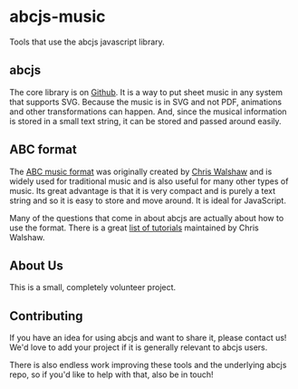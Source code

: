 # abcjs-music

Tools that use the abcjs javascript library.

## abcjs

The core library is on [Github](https://github.com/paulrosen/abcjs). It is a way to put sheet music in any system that supports SVG. Because the music 
is in SVG and not PDF, animations and other transformations can happen. And, since the musical information is stored in a small text string, it can be 
stored and passed around easily.

## ABC format

The [ABC music format](https://abcnotation.com/) was originally created by [Chris Walshaw](https://chriswalshaw.co.uk/) and is widely used for 
traditional music and is also useful for many other types of music. Its great advantage is that it is very compact and is purely a text string 
and so it is easy to store and move around. It is ideal for JavaScript.

Many of the questions that come in about abcjs are actually about how to use the format. There is a great 
[list of tutorials](https://abcnotation.com/learn) maintained by Chris Walshaw.

## About Us

This is a small, completely volunteer project.

## Contributing

If you have an idea for using abcjs and want to share it, please contact us! We'd love to add your project if it is generally relevant to abcjs users.

There is also endless work improving these tools and the underlying abcjs repo, so if you'd like to help with that, also be in touch!
